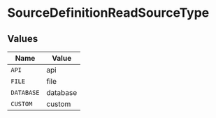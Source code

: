 # SourceDefinitionReadSourceType


## Values

| Name       | Value      |
| ---------- | ---------- |
| `API`      | api        |
| `FILE`     | file       |
| `DATABASE` | database   |
| `CUSTOM`   | custom     |